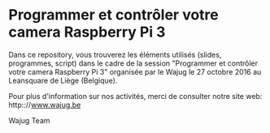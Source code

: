 # Programmer et contrôler votre camera Raspberry Pi 3 

Dans ce repository, vous trouverez les éléments utilisés (slides, programmes, script) dans le cadre de la session "Programmer et contrôler votre camera Raspberry Pi 3" organisée par le Wajug le 27 octobre 2016 au Leansquare de Liège (Belgique). 


Pour plus d'information sur nos activités, merci de consulter notre site web: http:://www.wajug.be


Wajug Team